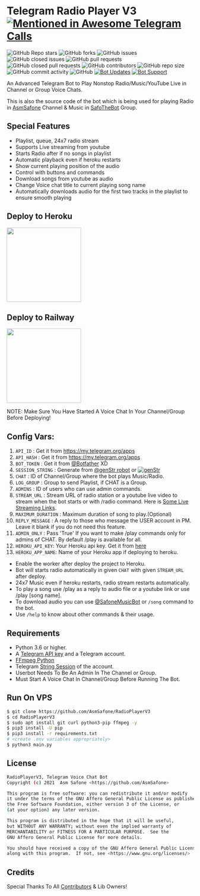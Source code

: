 # Telegram Radio Player V3 [![Mentioned in Awesome Telegram Calls](https://awesome.re/mentioned-badge-flat.svg)](https://github.com/tgcalls/awesome-tgcalls)
![GitHub Repo stars](https://img.shields.io/github/stars/AsmSafone/RadioPlayerV3?color=blue&style=flat)
![GitHub forks](https://img.shields.io/github/forks/AsmSafone/RadioPlayerV3?color=green&style=flat)
![GitHub issues](https://img.shields.io/github/issues/AsmSafone/RadioPlayerV3)
![GitHub closed issues](https://img.shields.io/github/issues-closed/AsmSafone/RadioPlayerV3)
![GitHub pull requests](https://img.shields.io/github/issues-pr/AsmSafone/RadioPlayerV3)
![GitHub closed pull requests](https://img.shields.io/github/issues-pr-closed/AsmSafone/RadioPlayerV3)
![GitHub contributors](https://img.shields.io/github/contributors/AsmSafone/RadioPlayerV3?style=flat)
![GitHub repo size](https://img.shields.io/github/repo-size/AsmSafone/RadioPlayerV3?color=red)
![GitHub commit activity](https://img.shields.io/github/commit-activity/m/AsmSafone/RadioPlayerV3)
![GitHub](https://img.shields.io/github/license/AsmSafone/RadioPlayerV3)
[![Bot Updates](https://img.shields.io/badge/RadioPlayerV3-Updates%20Channel-green)](https://t.me/AsmSafone)
[![Bot Support](https://img.shields.io/badge/RadioPlayerV3-Support%20Group-blue)](https://t.me/safothebot)


An Advanced Telegram Bot to Play Nonstop Radio/Music/YouTube Live in Channel or Group Voice Chats.

This is also the source code of the bot which is being used for playing
Radio in [AsmSafone](https://t.me/AsmSafone) Channel & Music in [SafoTheBot](https://t.me/safothebot) Group.

## Special Features

- Playlist, queue, 24x7 radio stream
- Supports Live streaming from youtube
- Starts Radio after if no songs in playlist
- Automatic playback even if heroku restarts
- Show current playing position of the audio
- Control with buttons and commands
- Download songs from youtube as audio
- Change Voice chat title to current playing song name
- Automatically downloads audio for the first two tracks in the playlist to ensure smooth playing

## Deploy to Heroku

<p><a href="https://heroku.com/deploy?template=https://github.com/T5FR0CK5T4R/RadioPlayerV3"> <img src="https://img.shields.io/badge/Deploy%20To%20Heroku-blueviolet?style=for-the-badge&logo=heroku" width="200""/></a></p>

## Deploy to Railway

<p><a href="https://railway.app/new/template?template=https%3A%2F%2Fgithub.com%2FAsmSafone%2FRadioPlayerV3&envs=API_ID%2CAPI_HASH%2CBOT_TOKEN%2CSESSION_STRING%2CCHAT%2CLOG_GROUP%2CADMINS%2CADMIN_ONLY%2CMAXIMUM_DURATION%2CSTREAM_URL%2CREPLY_MESSAGE&optionalEnvs=LOG_GROUP%2CADMIN_ONLY%2CMAXIMUM_DURATION%2CSTREAM_URL%2CREPLY_MESSAGE&API_IDDesc=Your+Telegram+API_ID+get+it+from+my.telegram.org%2Fapps&API_HASHDesc=Your+Telegram+API_HASH+get+it+from+my.telegram.org%2Fapps&BOT_TOKENDesc=Bot+token+of+your+bot%2C+get+from+%40Botfather&SESSION_STRINGDesc=Session+string%2C+use+%40genStr_robot+to+generate+pyrogram+session+string&CHATDesc=ID+of+Channel+or+Group+where+the+Bot+plays+Radio%2FMusic%2FYouTube+Lives&LOG_GROUPDesc=ID+of+the+group+to+send+playlist+if+CHAT+is+a+Group%2C+if+channel+then+leave+blank&ADMINSDesc=ID+of+Users+who+can+use+Admin+commands+%28for+multiple+users+seperated+by+space%29&ADMIN_ONLYDesc=Change+it+to+%27True%27+If+you+want+to+make+%2Fplay+commands+only+for+admins+of+CHAT.+By+default+%2Fplay+is+available+for+all.&MAXIMUM_DURATIONDesc=Maximum+duration+of+song+to+be+played+using+%2Fplay+command&STREAM_URLDesc=URL+of+Radio+station+or+Youtube+Live+video+url+to+stream+with+%2Fradio+command&REPLY_MESSAGEDesc=A+reply+message+to+those+who+message+the+USER+account+in+PM.+Make+it+blank+if+you+do+not+need+this+feature.&MAXIMUM_DURATIONDefault=15&ADMIN_ONLYDefault=False&STREAM_URLDefault=https://youtu.be/5qap5aO4i9A&REPLY_MESSAGEDefault=Hello Sir, I'm a bot to play radio/music/youtube live on telegram voice chat, not having time to chat with you 😂!"> <img src="https://img.shields.io/badge/Deploy%20To%20Railway-blueviolet?style=for-the-badge&logo=railway" width="200""/></a></p>

NOTE: Make Sure You Have Started A Voice Chat In Your Channel/Group Before Deploying!

## Config Vars:
1. `API_ID` : Get it from https://my.telegram.org/apps
2. `API_HASH` : Get it from https://my.telegram.org/apps
3. `BOT_TOKEN` : Get it from [@Botfather](https://t.me/botfather) XD
4. `SESSION_STRING` : Generate from [@genStr robot](http://t.me/genStr_robot) or [![genStr](https://img.shields.io/badge/repl.it-genStr-yellowgreen)](https://repl.it/@AsmSafone/genStr)
5. `CHAT` : ID of Channel/Group where the bot plays Music/Radio.
6. `LOG_GROUP` : Group to send Playlist, if CHAT is a Group.
7. `ADMINS` : ID of users who can use admin commands.
8. `STREAM_URL` : Stream URL of radio station or a youtube live video to stream when the bot starts or with /radio command. Here is [Some Live Streaming Links](https://telegra.ph/Live-Radio-Stream-Links-05-17).
9. `MAXIMUM_DURATION` : Maximum duration of song to play.(Optional)
10. `REPLY_MESSAGE` : A reply to those who message the USER account in PM. Leave it blank if you do not need this feature.
11. `ADMIN_ONLY` : Pass 'True' If you want to make /play commands only for admins of CHAT. By default /play is available for all.
12. `HEROKU_API_KEY`: Your Heroku api key. Get it from [here](https://dashboard.heroku.com/account)
13. `HEROKU_APP_NAME`: Name of your Heroku app if deploying to heroku.

- Enable the worker after deploy the project to Heroku.
- Bot will starts radio automatically in given `CHAT` with given `STREAM_URL` after deploy. 
- 24x7 Music even if heroku restarts, radio stream restarts automatically. 
- To play a song use /play as a reply to audio file or a youtube link or use /play [song name].
- To download audio you can use [@SafoneMusicBot](http://t.me/SafoneMusicBot) or `/song` command to the bot.
- Use `/help` to know about other commands & their usage.

## Requirements

- Python 3.6 or higher.
- A
  [Telegram API key](https://docs.pyrogram.org/intro/quickstart#enjoy-the-api)
  and a Telegram account.
- [FFmpeg Python](https://www.ffmpeg.org/)
- Telegram [String Session](http://t.me/genStr_robot) of the account.
- Userbot Needs To Be An Admin In The Channel or Group.
- Must Start A Voice Chat In Channel/Group Before Running The Bot.

## Run On VPS

```sh
$ git clone https://github.com/AsmSafone/RadioPlayerV3
$ cd RadioPlayerV3
$ sudo apt install git curl python3-pip ffmpeg -y
$ pip3 install -U pip
$ pip3 install -r requirements.txt
# <create .env variables appropriately>
$ python3 main.py
```


## License
```sh
RadioPlayerV3, Telegram Voice Chat Bot
Copyright (c) 2021  Asm Safone <https://github.com/AsmSafone>

This program is free software: you can redistribute it and/or modify
it under the terms of the GNU Affero General Public License as published by
the Free Software Foundation, either version 3 of the License, or
(at your option) any later version.

This program is distributed in the hope that it will be useful,
but WITHOUT ANY WARRANTY; without even the implied warranty of
MERCHANTABILITY or FITNESS FOR A PARTICULAR PURPOSE.  See the
GNU Affero General Public License for more details.

You should have received a copy of the GNU Affero General Public License
along with this program.  If not, see <https://www.gnu.org/licenses/>
```

## Credits

Special Thanks To All [Contributors](https://github.com/AsmSafone/RadioPlayerV3/graphs/contributors) & Lib Owners!

